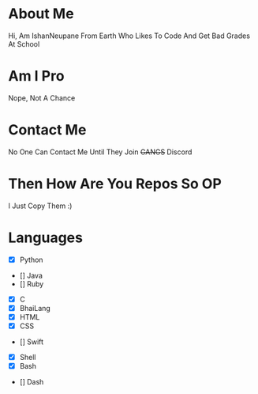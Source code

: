 # About Me 
Hi, Am IshanNeupane From Earth Who Likes To Code And Get Bad Grades At School
# Am I Pro
Nope, Not A Chance
# Contact Me
No One Can Contact Me Until They Join ~~GANGS~~ Discord
# Then How Are You Repos So OP
I Just Copy Them :)
# Languages
- [X] Python
- [] Java
- [] Ruby
- [X] C
- [X] BhaiLang
- [X] HTML
- [X] CSS
- [] Swift
- [X] Shell
- [X] Bash
- [] Dash
